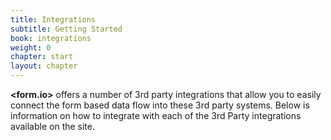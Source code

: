 ```yaml
---
title: Integrations
subtitle: Getting Started
book: integrations
weight: 0
chapter: start
layout: chapter
---
```

**&lt;<span class="text-primary">form</span>.<span class="text-secondary">io</span>&gt;** offers a number of 3rd party integrations that allow you to easily connect the form based data flow into these 3rd party systems. Below is information on how to integrate with each of the 3rd Party integrations available on the site.
